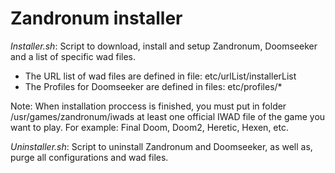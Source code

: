# Zandronum installer
_Installer.sh_: Script to download, install and setup Zandronum, Doomseeker and a list of specific wad files.

- The URL list of wad files are defined in file: etc/urlList/installerList
- The Profiles for Doomseeker are defined in files: etc/profiles/*

Note: When installation proccess is finished, you must put in folder /usr/games/zandronum/iwads at least one official IWAD file of the game you want to play. For example: Final Doom, Doom2, Heretic, Hexen, etc.

_Uninstaller.sh_: Script to uninstall Zandronum and Doomseeker, as well as, purge all configurations and wad files.
